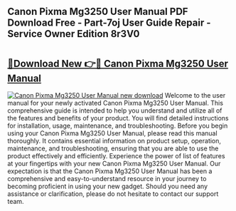 ## Canon Pixma Mg3250 User Manual PDF Download Free - Part-7oj User Guide Repair - Service Owner Edition 8r3V0

# <h2><a href="http://cf17374.oget.top/?id=Canon+Pixma+Mg3250+User+Manual">🔗Download New 👉🔴 Canon Pixma Mg3250 User Manual</a></h2>

[![Canon Pixma Mg3250 User Manual new download](https://i.imgur.com/5g1atiW.png)](http://cf17374.oget.top/?id=Canon+Pixma+Mg3250+User+Manual)
Welcome to the user manual for your newly activated Canon Pixma Mg3250 User Manual. This comprehensive guide is intended to help you understand and utilize all of the features and benefits of your product. You will find detailed instructions for installation, usage, maintenance, and troubleshooting. Before you begin using your Canon Pixma Mg3250 User Manual, please read this manual thoroughly. It contains essential information on product setup, operation, maintenance, and troubleshooting, ensuring that you are able to use the product effectively and efficiently. Experience the power of list of features at your fingertips with your new Canon Pixma Mg3250 User Manual. Our expectation is that the Canon Pixma Mg3250 User Manual has been a comprehensive and easy-to-understand resource in your journey to becoming proficient in using your new gadget. Should you need any assistance or clarification, please do not hesitate to contact our support team.
